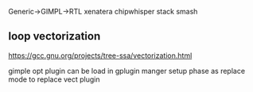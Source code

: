

Generic->GIMPL->RTL
xenatera chipwhisper
stack smash


## loop vectorization
https://gcc.gnu.org/projects/tree-ssa/vectorization.html

gimple opt plugin 
can be load in gplugin manger setup phase 
as replace mode to replace vect plugin